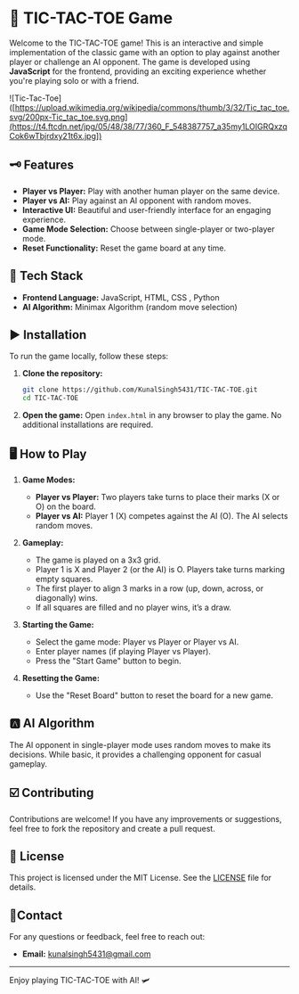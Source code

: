# 🚀 TIC-TAC-TOE Game

Welcome to the TIC-TAC-TOE game! This is an interactive and simple implementation of the classic game with an option to play against another player or challenge an AI opponent. The game is developed using **JavaScript** for the frontend, providing an exciting experience whether you're playing solo or with a friend.

![Tic-Tac-Toe]([https://upload.wikimedia.org/wikipedia/commons/thumb/3/32/Tic_tac_toe.svg/200px-Tic_tac_toe.svg.png](https://t4.ftcdn.net/jpg/05/48/38/77/360_F_548387757_a35my1LOIGRQxzqCok6wTbjrdxy21t6x.jpg])

## 🗝️ Features

- **Player vs Player:** Play with another human player on the same device.
- **Player vs AI:** Play against an AI opponent with random moves.
- **Interactive UI:** Beautiful and user-friendly interface for an engaging experience.
- **Game Mode Selection:** Choose between single-player or two-player mode.
- **Reset Functionality:** Reset the game board at any time.

## 🤖 Tech Stack

- **Frontend Language:** JavaScript, HTML, CSS , Python
- **AI Algorithm:** Minimax Algorithm (random move selection)

## ▶️ Installation

To run the game locally, follow these steps:

1. **Clone the repository:**
    ```sh
    git clone https://github.com/KunalSingh5431/TIC-TAC-TOE.git
    cd TIC-TAC-TOE
    ```

2. **Open the game:**
    Open `index.html` in any browser to play the game. No additional installations are required.

## 🖥️ How to Play

1. **Game Modes:**
   - **Player vs Player:** Two players take turns to place their marks (X or O) on the board.
   - **Player vs AI:** Player 1 (X) competes against the AI (O). The AI selects random moves.

2. **Gameplay:**
   - The game is played on a 3x3 grid.
   - Player 1 is X and Player 2 (or the AI) is O. Players take turns marking empty squares.
   - The first player to align 3 marks in a row (up, down, across, or diagonally) wins.
   - If all squares are filled and no player wins, it’s a draw.

3. **Starting the Game:**
   - Select the game mode: Player vs Player or Player vs AI.
   - Enter player names (if playing Player vs Player).
   - Press the "Start Game" button to begin.

4. **Resetting the Game:**
   - Use the "Reset Board" button to reset the board for a new game.

## 🅰️ AI Algorithm

The AI opponent in single-player mode uses random moves to make its decisions. While basic, it provides a challenging opponent for casual gameplay.

## ☑️ Contributing

Contributions are welcome! If you have any improvements or suggestions, feel free to fork the repository and create a pull request.

## 🪪 License

This project is licensed under the MIT License. See the [LICENSE](LICENSE) file for details.

## 📍Contact

For any questions or feedback, feel free to reach out:

- **Email:** [kunalsingh5431@gmail.com](mailto:kunalsingh5431@gmail.com)

---

Enjoy playing TIC-TAC-TOE with AI! 🛩️
